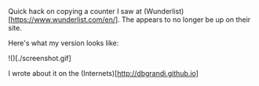 Quick hack on copying a counter I saw at (Wunderlist)[https://www.wunderlist.com/en/]. The appears to no longer be up on their site.

Here's what my version looks like:

!()[./screenshot.gif]

I wrote about it on the (Internets)[http://dbgrandi.github.io]
